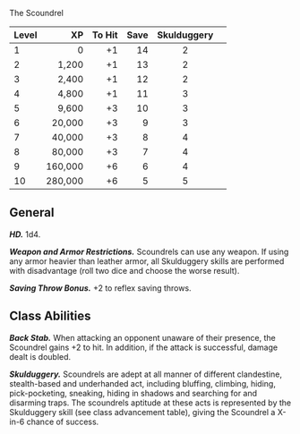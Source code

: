 The Scoundrel 

| Level |      XP | To Hit | Save | Skulduggery |     |
| ----- | ------: | -----: | ---: | :---------: | --- |
| 1     |       0 |     +1 |   14 |      2      |     |
| 2     |   1,200 |     +1 |   13 |      2      |     |
| 3     |   2,400 |     +1 |   12 |      2      |     |
| 4     |   4,800 |     +1 |   11 |      3      |     |
| 5     |   9,600 |     +3 |   10 |      3      |     |
| 6     |  20,000 |     +3 |    9 |      3      |     |
| 7     |  40,000 |     +3 |    8 |      4      |     |
| 8     |  80,000 |     +3 |    7 |      4      |     |
| 9     | 160,000 |     +6 |    6 |      4      |     |
| 10    | 280,000 |     +6 |    5 |      5      |     |

## General
***HD.*** 1d4.

***Weapon and Armor Restrictions.*** Scoundrels can use any weapon. If using any armor heavier than leather armor, all Skulduggery skills are performed with disadvantage (roll two dice and choose the worse result).

***Saving Throw Bonus.*** +2 to reflex saving throws.

## Class Abilities
***Back Stab.*** When attacking an opponent unaware of their presence, the Scoundrel gains +2 to hit. In addition, if the attack is successful, damage dealt is doubled.

***Skulduggery.*** Scoundrels are adept at all manner of different clandestine, stealth-based and underhanded act, including bluffing, climbing, hiding, pick-pocketing, sneaking, hiding in shadows and searching for and disarming traps. The scoundrels aptitude at these acts is represented by the Skulduggery skill (see class advancement table), giving the Scoundrel a X-in-6 chance of success.